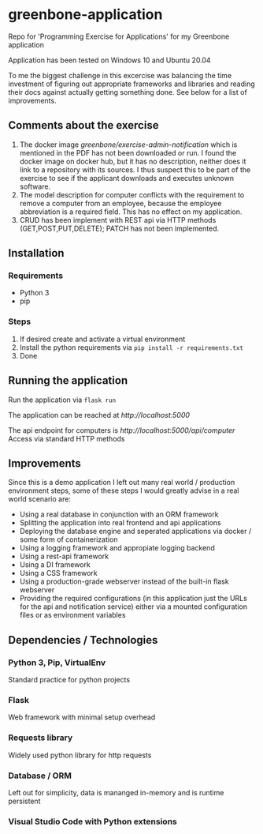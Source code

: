 # greenbone-application
Repo for 'Programming Exercise for Applications' for my Greenbone application

Application has been tested on Windows 10 and Ubuntu 20.04

To me the biggest challenge in this excercise was balancing the time investment of figuring out appropriate frameworks and libraries and reading their docs against actually getting something done. See below for a list of improvements.

## Comments about the exercise

1. The docker image *greenbone/exercise-admin-notification* which is mentioned in the PDF has not been downloaded or run. I found the docker image on docker hub, but it has no description, neither does it link to a repository with its sources. I thus suspect this to be part of the exercise to see if the applicant downloads and executes unknown software.
2. The model description for computer conflicts with the requirement to remove a computer from an employee, because the employee abbreviation is a required field. This has no effect on my application.
3. CRUD has been implement with REST api via HTTP methods (GET,POST,PUT,DELETE); PATCH has not been implemented.


## Installation 

### Requirements 

- Python 3
- pip

### Steps

1. If desired create and activate a virtual environment
2. Install the python requirements via `pip install -r requirements.txt`
3. Done


## Running the application

Run the application via `flask run`

The application can be reached at *http://localhost:5000*

The api endpoint for computers is *http://localhost:5000/api/computer* Access via standard HTTP methods


## Improvements

Since this is a demo application I left out many real world / production environment steps, some of these steps I would greatly advise in a real world scenario are:

- Using a real database in conjunction with an ORM framework
- Splitting the application into real frontend and api applications
- Deploying the database engine and seperated applications via docker / some form of containerization
- Using a logging framework and appropiate logging backend
- Using a rest-api framework
- Using a DI framework
- Using a CSS framework
- Using a production-grade webserver instead of the built-in flask webserver
- Providing the required configurations (in this application just the URLs for the api and notification service) either via a mounted configuration files or as environment variables


## Dependencies / Technologies

### Python 3, Pip, VirtualEnv
Standard practice for python projects

### Flask
Web framework with minimal setup overhead

### Requests library
Widely used python library for http requests

### Database / ORM
Left out for simplicity, data is mananged in-memory and is runtime persistent

### Visual Studio Code with Python extensions